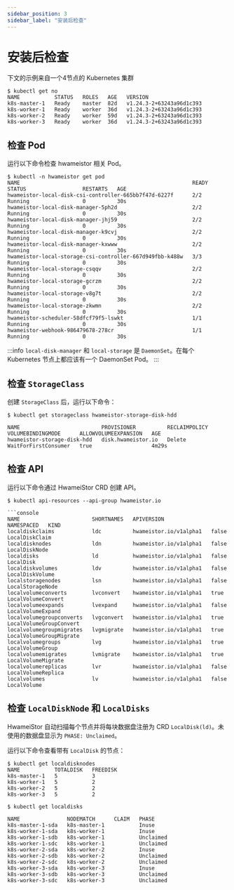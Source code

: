 ```yaml
---
sidebar_position: 3
sidebar_label: "安装后检查"
---
```


# 安装后检查

下文的示例来自一个4节点的 Kubernetes 集群

```console
$ kubectl get no
NAME           STATUS   ROLES   AGE   VERSION
k8s-master-1   Ready    master  82d   v1.24.3-2+63243a96d1c393
k8s-worker-1   Ready    worker  36d   v1.24.3-2+63243a96d1c393
k8s-worker-2   Ready    worker  59d   v1.24.3-2+63243a96d1c393
k8s-worker-3   Ready    worker  36d   v1.24.3-2+63243a96d1c393
```

## 检查 Pod

运行以下命令检查 hwameistor 相关 Pod。

```console
$ kubectl -n hwameistor get pod
NAME                                                       READY   STATUS                  RESTARTS   AGE
hwameistor-local-disk-csi-controller-665bb7f47d-6227f      2/2     Running                 0          30s
hwameistor-local-disk-manager-5ph2d                        2/2     Running                 0          30s
hwameistor-local-disk-manager-jhj59                        2/2     Running                 0          30s
hwameistor-local-disk-manager-k9cvj                        2/2     Running                 0          30s
hwameistor-local-disk-manager-kxwww                        2/2     Running                 0          30s
hwameistor-local-storage-csi-controller-667d949fbb-k488w   3/3     Running                 0          30s
hwameistor-local-storage-csqqv                             2/2     Running                 0          30s
hwameistor-local-storage-gcrzm                             2/2     Running                 0          30s
hwameistor-local-storage-v8g7t                             2/2     Running                 0          30s
hwameistor-local-storage-zkwmn                             2/2     Running                 0          30s
hwameistor-scheduler-58dfcf79f5-lswkt                      1/1     Running                 0          30s
hwameistor-webhook-986479678-278cr                         1/1     Running                 0          30s
```

:::info
`local-disk-manager` 和 `local-storage` 是 `DaemonSet`。在每个 Kubernetes 节点上都应该有一个 DaemonSet Pod。
:::

## 检查 `StorageClass`

创建 `StorageClass` 后，运行以下命令：

```console
$ kubectl get storageclass hwameistor-storage-disk-hdd

NAME                          PROVISIONER          RECLAIMPOLICY   VOLUMEBINDINGMODE      ALLOWVOLUMEEXPANSION   AGE
hwameistor-storage-disk-hdd   disk.hwameistor.io   Delete          WaitForFirstConsumer   true                   4m29s
```

## 检查 API

运行以下命令通过 HwameiStor CRD 创建 API。

```console
$ kubectl api-resources --api-group hwameistor.io

```console
NAME                       SHORTNAMES   APIVERSION               NAMESPACED   KIND
localdiskclaims            ldc          hwameistor.io/v1alpha1   false        LocalDiskClaim
localdisknodes             ldn          hwameistor.io/v1alpha1   false        LocalDiskNode
localdisks                 ld           hwameistor.io/v1alpha1   false        LocalDisk
localdiskvolumes           ldv          hwameistor.io/v1alpha1   false        LocalDiskVolume
localstoragenodes          lsn          hwameistor.io/v1alpha1   false        LocalStorageNode
localvolumeconverts        lvconvert    hwameistor.io/v1alpha1   true         LocalVolumeConvert
localvolumeexpands         lvexpand     hwameistor.io/v1alpha1   false        LocalVolumeExpand
localvolumegroupconverts   lvgconvert   hwameistor.io/v1alpha1   true         LocalVolumeGroupConvert
localvolumegroupmigrates   lvgmigrate   hwameistor.io/v1alpha1   true         LocalVolumeGroupMigrate
localvolumegroups          lvg          hwameistor.io/v1alpha1   true         LocalVolumeGroup
localvolumemigrates        lvmigrate    hwameistor.io/v1alpha1   true         LocalVolumeMigrate
localvolumereplicas        lvr          hwameistor.io/v1alpha1   false        LocalVolumeReplica
localvolumes               lv           hwameistor.io/v1alpha1   false        LocalVolume
```

## 检查 `LocalDiskNode` 和 `LocalDisks`

HwameiStor 自动扫描每个节点并将每块数据盘注册为 CRD `LocalDisk(ld)`。未使用的数据盘显示为 `PHASE: Unclaimed`。

运行以下命令查看带有 `LocalDisk` 的节点：

```console
$ kubectl get localdisknodes
NAME           TOTALDISK   FREEDISK
k8s-master-1   5           3
k8s-worker-1   5           2
k8s-worker-2   5           2
k8s-worker-3   5           2

$ kubectl get localdisks

NAME               NODEMATCH      CLAIM   PHASE
k8s-master-1-sda   k8s-master-1           Inuse
k8s-worker-1-sda   k8s-worker-1           Inuse
k8s-worker-1-sdb   k8s-worker-1           Unclaimed
k8s-worker-1-sdc   k8s-worker-1           Unclaimed
k8s-worker-2-sda   k8s-worker-2           Inuse
k8s-worker-2-sdb   k8s-worker-2           Unclaimed
k8s-worker-2-sdc   k8s-worker-2           Unclaimed
k8s-worker-3-sda   k8s-worker-3           Inuse
k8s-worker-3-sdb   k8s-worker-3           Unclaimed
k8s-worker-3-sdc   k8s-worker-3           Unclaimed
```
